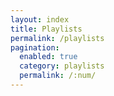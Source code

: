 ```yaml
---
layout: index
title: Playlists
permalink: /playlists
pagination:
  enabled: true
  category: playlists
  permalink: /:num/
---
```

